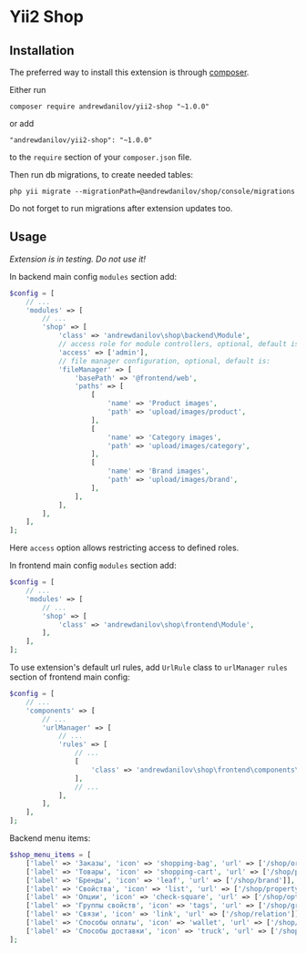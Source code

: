 Yii2 Shop
===================


Installation
------------

The preferred way to install this extension is through [composer](http://getcomposer.org/download/).

Either run

```
composer require andrewdanilov/yii2-shop "~1.0.0"
```

or add

```
"andrewdanilov/yii2-shop": "~1.0.0"
```

to the `require` section of your `composer.json` file.

Then run db migrations, to create needed tables:

```
php yii migrate --migrationPath=@andrewdanilov/shop/console/migrations
```

Do not forget to run migrations after extension updates too.

Usage
-----

_Extension is in testing. Do not use it!_

In backend main config `modules` section add:

```php
$config = [
	// ...
	'modules' => [
		// ...
		'shop' => [
			'class' => 'andrewdanilov\shop\backend\Module',
			// access role for module controllers, optional, default is ['@']
			'access' => ['admin'],
			// file manager configuration, optional, default is:
			'fileManager' => [
				'basePath' => '@frontend/web',
				'paths' => [
					[
						'name' => 'Product images',
						'path' => 'upload/images/product',
					],
					[
						'name' => 'Category images',
						'path' => 'upload/images/category',
					],
					[
						'name' => 'Brand images',
						'path' => 'upload/images/brand',
					],
				],
			],
		],
	],
];
```

Here `access` option allows restricting access to defined roles.

In frontend main config `modules` section add:

```php
$config = [
	// ...
	'modules' => [
		// ...
		'shop' => [
			'class' => 'andrewdanilov\shop\frontend\Module',
		],
	],
];
```

To use extension's default url rules, add `UrlRule` class to `urlManager` `rules` section of frontend main config:

```php
$config = [
	// ...
	'components' => [
		// ...
		'urlManager' => [
			// ...
			'rules' => [
				// ...
				[
					'class' => 'andrewdanilov\shop\frontend\components\UrlRule',
				],
				// ...
			],
		],
	],
];
```

Backend menu items:

```php
$shop_menu_items = [
	['label' => 'Заказы', 'icon' => 'shopping-bag', 'url' => ['/shop/order']],
	['label' => 'Товары', 'icon' => 'shopping-cart', 'url' => ['/shop/product']],
	['label' => 'Бренды', 'icon' => 'leaf', 'url' => ['/shop/brand']],
	['label' => 'Свойства', 'icon' => 'list', 'url' => ['/shop/property']],
	['label' => 'Опции', 'icon' => 'check-square', 'url' => ['/shop/option']],
	['label' => 'Группы свойств', 'icon' => 'tags', 'url' => ['/shop/group']],
	['label' => 'Связи', 'icon' => 'link', 'url' => ['/shop/relation']],
	['label' => 'Способы оплаты', 'icon' => 'wallet', 'url' => ['/shop/pay']],
	['label' => 'Способы доставки', 'icon' => 'truck', 'url' => ['/shop/delivery']],
];
```